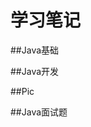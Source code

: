 学习笔记
============================================================

##Java基础




##Java开发


##Pic


##Java面试题
